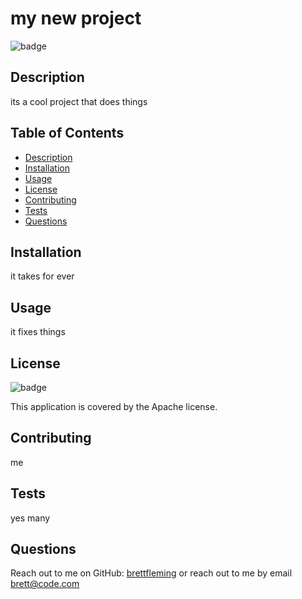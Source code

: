 
<h1>my new project </h1>
    
![badge](https://img.shields.io/badge/license-Apache-brightgreen)

## Description
its a cool project that does things

## Table of Contents
- [Description](#description)
- [Installation](#installation)
- [Usage](#usage)
- [License](#license)
- [Contributing](#contributing)
- [Tests](#tests)
- [Questions](#questions)

## Installation
it takes for ever

## Usage
it fixes things 

## License
![badge](https://img.shields.io/badge/license-Apache-brightgreen)

This application is covered by the Apache license. 

## Contributing
me 

## Tests
yes many
    
## Questions
Reach out to me on GitHub: [brettfleming](https://github.com/brettfleming)
or reach out to me by email brett@code.com
